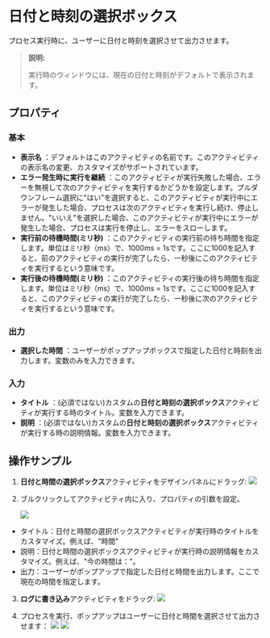 # 日付と時刻の選択ボックス

プロセス実行時に、ユーザーに日付と時刻を選択させて出力させます。
> **説明:**
>
> 実行時のウィンドウには、現在の日付と時刻がデフォルトで表示されます。

## プロパティ

### 基本

- **表示名** ：デフォルトはこのアクティビティの名前です。このアクティビティの表示名の変更、カスタマイズがサポートされています。
- **エラー発生時に実行を継続** ：このアクティビティが実行失敗した場合、エラーを無視して次のアクティビティを実行するかどうかを設定します。プルダウンフレーム選択に"はい"を選択すると、このアクティビティが実行中にエラーが発生した場合、プロセスは次のアクティビティを実行し続け、停止しません。"いいえ"を選択した場合、このアクティビティが実行中にエラーが発生した場合、プロセスは実行を停止し、エラーをスローします。
- **実行前の待機時間(ミリ秒)** ：このアクティビティの実行前の待ち時間を指定します。単位はミリ秒（ms）で、1000ms = 1sです。ここに1000を記入すると、前のアクティビティの実行が完了したら、一秒後にこのアクティビティを実行するという意味です。
- **実行後の待機時間(ミリ秒)** ：このアクティビティの実行後の待ち時間を指定します。単位はミリ秒（ms）で、1000ms = 1sです。ここに1000を記入すると、このアクティビティの実行が完了したら、一秒後に次のアクティビティを実行するという意味です。


### 出力

- **選択した時間** ：ユーザーがポップアップボックスで指定した日付と時刻を出力します。変数のみを入力できます。

### 入力

- **タイトル** ：(必須ではない)カスタムの**日付と時刻の選択ボックス**アクティビティが実行する時のタイトル。変数を入力できます。
- **説明** ：(必須ではない)カスタムの**日付と時刻の選択ボックス**アクティビティが実行する時の説明情報。変数を入力できます。

## 操作サンプル
1. **日付と時間の選択ボックス**アクティビティをデザインパネルにドラッグ:
![](https://docimages.blob.core.chinacloudapi.cn/images/Activities/timePicker-1.png)

2. ブルクリックしてアクティビティ内に入り、プロパティの引数を設定。

    ![](https://docimages.blob.core.chinacloudapi.cn/images/Activities/timePicker-2.png)

- タイトル：日付と時間の選択ボックスアクティビティが実行時のタイトルをカスタマイズ。例えば、"時間"
- 説明：日付と時間の選択ボックスアクティビティが実行時の説明情報をカスタマイズ。例えば、"今の時間は："。
- 出力：ユーザーがポップアップで指定した日付と時間を出力します。ここで現在の時間を指定します。

3. **ログに書き込み**アクティビティをドラッグ:
![](https://docimages.blob.core.chinacloudapi.cn/images/Activities/timePicker-3.png)

4. プロセスを実行、ポップアップはユーザーに日付と時間を選択させて出力させます：
![](https://docimages.blob.core.chinacloudapi.cn/images/Activities/timePicker-4.png)
![](https://docimages.blob.core.chinacloudapi.cn/images/Activities/timePicker-5.png)
